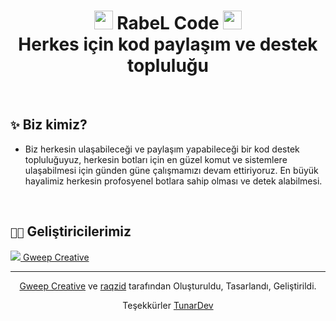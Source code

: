 <h1 align="center"><img src="https://i.hizliresim.com/bw1f5bs.png" style="width:30px"> RabeL Code <img src="https://i.hizliresim.com/bw1f5bs.png" style="width:30px"><br> Herkes için kod paylaşım ve destek topluluğu</h1>

<br />

## `✨` Biz kimiz?
- Biz herkesin ulaşabileceği ve paylaşım yapabileceği bir kod destek topluluğuyuz, herkesin botları için en güzel komut ve sistemlere ulaşabilmesi için günden güne çalışmamızı devam ettiriyoruz. En büyük hayalimiz herkesin profosyenel botlara sahip olması ve detek alabilmesi.

<br />

## `🧑‍💻` Geliştiricilerimiz
<div>
  <a href="https://github.com/GweepCreative" target="_blank">
    <img src="https://github.com/GweepCreative.png?size=40">
    Gweep Creative
  </a>
</div>

---
<p align="center"><img src="https://i.hizliresim.com/bw1f5bs.png" style="width:10px"> <a target="_blank" href="https://github.com/GweepCreative">Gweep Creative</a> ve <a target="_blank" href="https://github.com/raqzid">raqzid</a> tarafından Oluşturuldu, Tasarlandı, Geliştirildi. <img src="https://i.hizliresim.com/bw1f5bs.png" style="width:10px"></p>
<p align="center">Teşekkürler <a target="_blank" href="https://github.com/tunardev">TunarDev</a></p>
